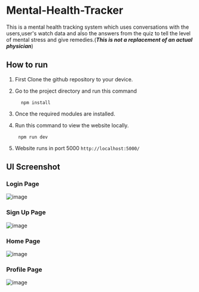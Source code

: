 # Mental-Health-Tracker
This is a mental health tracking system which uses conversations with the users,user's watch data and also the answers from the quiz to tell the level of mental stress and give remedies.(***This is not a replacement of an actual physician***)

## How to run
1. First Clone the github repository to your device.
2. Go to the project directory and run this command

    <pre> <code> npm install </code> </pre>
3. Once the required modules are installed.
4. Run this command to view the website locally.
   <pre> <code>npm run dev </code> </pre>
5. Website runs in port 5000 ```http://localhost:5000/```


## UI Screenshot

### Login Page
![image](https://github.com/user-attachments/assets/dbd58761-4fd1-4291-aa94-d81f301c7710)

### Sign Up Page
![image](https://github.com/user-attachments/assets/375532ca-00d4-4b54-9b58-2d5d99988836)

### Home Page
![image](https://github.com/user-attachments/assets/55b13217-f621-4dcb-8921-a88ad665d4a6)

### Profile Page
![image](https://github.com/user-attachments/assets/e564c6aa-a18c-473a-9db4-7dee168f76fb)

 
